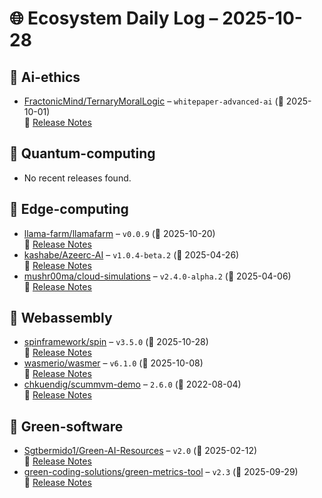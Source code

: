 # 🌐 Ecosystem Daily Log – 2025-10-28

## 🔹 Ai-ethics
- [FractonicMind/TernaryMoralLogic](https://github.com/FractonicMind/TernaryMoralLogic/releases/tag/whitepaper-advanced-ai) – `whitepaper-advanced-ai` (📅 2025-10-01)  
  🔗 [Release Notes](https://github.com/FractonicMind/TernaryMoralLogic/releases/tag/whitepaper-advanced-ai)

## 🔹 Quantum-computing
- No recent releases found.

## 🔹 Edge-computing
- [llama-farm/llamafarm](https://github.com/llama-farm/llamafarm/releases/tag/v0.0.9) – `v0.0.9` (📅 2025-10-20)  
  🔗 [Release Notes](https://github.com/llama-farm/llamafarm/releases/tag/v0.0.9)
- [kashabe/Azeerc-AI](https://github.com/kashabe/Azeerc-AI/releases/tag/v1.0.4-beta.2) – `v1.0.4-beta.2` (📅 2025-04-26)  
  🔗 [Release Notes](https://github.com/kashabe/Azeerc-AI/releases/tag/v1.0.4-beta.2)
- [mushr00ma/cloud-simulations](https://github.com/mushr00ma/cloud-simulations/releases/tag/v2.4.0-alpha.2) – `v2.4.0-alpha.2` (📅 2025-04-06)  
  🔗 [Release Notes](https://github.com/mushr00ma/cloud-simulations/releases/tag/v2.4.0-alpha.2)

## 🔹 Webassembly
- [spinframework/spin](https://github.com/spinframework/spin/releases/tag/v3.5.0) – `v3.5.0` (📅 2025-10-28)  
  🔗 [Release Notes](https://github.com/spinframework/spin/releases/tag/v3.5.0)
- [wasmerio/wasmer](https://github.com/wasmerio/wasmer/releases/tag/v6.1.0) – `v6.1.0` (📅 2025-10-08)  
  🔗 [Release Notes](https://github.com/wasmerio/wasmer/releases/tag/v6.1.0)
- [chkuendig/scummvm-demo](https://github.com/chkuendig/scummvm-demo/releases/tag/2.6.0) – `2.6.0` (📅 2022-08-04)  
  🔗 [Release Notes](https://github.com/chkuendig/scummvm-demo/releases/tag/2.6.0)

## 🔹 Green-software
- [Sgtbermido1/Green-AI-Resources](https://github.com/Sgtbermido1/Green-AI-Resources/releases/tag/v2.0) – `v2.0` (📅 2025-02-12)  
  🔗 [Release Notes](https://github.com/Sgtbermido1/Green-AI-Resources/releases/tag/v2.0)
- [green-coding-solutions/green-metrics-tool](https://github.com/green-coding-solutions/green-metrics-tool/releases/tag/v2.3) – `v2.3` (📅 2025-09-29)  
  🔗 [Release Notes](https://github.com/green-coding-solutions/green-metrics-tool/releases/tag/v2.3)